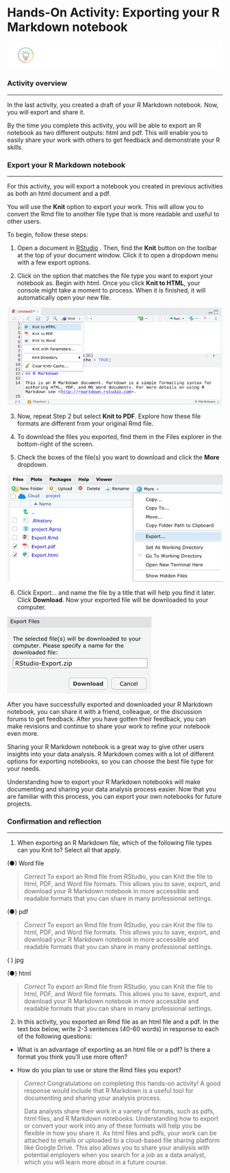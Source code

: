 # Hands-On Activity: Exporting your R Markdown notebook   

![alt text](https://github.com/paulohl/Data_Analysis_R_Programming/blob/main/img/lightbulb-HandsOn.png)


### Activity overview
____________________    


In the last activity, you created a draft of your R Markdown notebook. Now, you will export and share it. 

By the time you complete this activity, you will be able to export an R notebook as two different outputs: html and pdf. This will enable you to easily share your work with others to get feedback and demonstrate your R skills.

### Export your R Markdown notebook
___________________________________    


For this activity, you will export a notebook you created in previous activities as both an html document and a pdf. 

You will use the **Knit** option to export your work. This will allow you to convert the Rmd file to another file type that is more readable and useful to other users. 

To begin, follow these steps:

1. Open a document in 
[RStudio](https://rstudio.cloud/)
. Then, find the **Knit** button on the toolbar at the top of your document window. Click it to open a dropdown menu with a few export options. 

2. Click on the option that matches the file type you want to export your notebook as. Begin with html. Once you click **Knit to HTML**, your console might take a moment to process. When it is finished, it will automatically open your new file. 

![alt text](https://github.com/paulohl/Data_Analysis_R_Programming/blob/main/img/Screenshot-44.png)

3. Now, repeat Step 2 but select **Knit to PDF**. Explore how these file formats are different from your original Rmd file.

4. To download the files you exported, find them in the Files explorer in the bottom-right of the screen.

5. Check the boxes of the file(s) you want to download and click the **More** dropdown.

![alt text](https://github.com/paulohl/Data_Analysis_R_Programming/blob/main/img/Screenshot-45.png)

6. Click Export… and name the file by a title that will help you find it later. Click **Download**. Now your exported file will be downloaded to your computer.


![alt text](https://github.com/paulohl/Data_Analysis_R_Programming/blob/main/img/Screenshot-46.png)


After you have successfully exported and downloaded your R Markdown notebook, you can share it with a friend, colleague, or the discussion forums to get feedback. After you have gotten their feedback, you can make revisions and continue to share your work to refine your notebook even more. 

Sharing your R Markdown notebook is a great way to give other users insights into your data analysis. R Markdown comes with a lot of different options for exporting notebooks, so you can choose the best file type for your needs.

Understanding how to export your R Markdown notebooks will make documenting and sharing your data analysis process easier. Now that you are familiar with this process, you can export your own notebooks for future projects.


### Confirmation and reflection
_______________________________    


1. When exporting an R Markdown file, which of the following file types can you Knit to? Select all that apply.

(●) Word file

> *Correct*
> To export an Rmd file from RStudio, you can Knit the file to html, PDF, and Word file formats. This allows you to save, export, and download your R Markdown notebook in more accessible and readable formats that you can share in many professional settings.

(●) pdf

> *Correct*
> To export an Rmd file from RStudio, you can Knit the file to html, PDF, and Word file formats. This allows you to save, export, and download your R Markdown notebook in more accessible and readable formats that you can share in many professional settings.

( ) jpg

(●) html

> *Correct*
>  To export an Rmd file from RStudio, you can Knit the file to html, PDF, and Word file formats. This allows you to save, export, and download your R Markdown notebook in more accessible and readable formats that you can share in many professional settings.

2. In this activity, you exported an Rmd file as an html file and a pdf. In the text box below, write 2-3 sentences (40-60 words) in response to each of the following questions:

* What is an advantage of exporting as an html file or a pdf? Is there a format you think you’ll use more often? 

* How do you plan to use or store the Rmd files you export?

> *Correct*
>  Congratulations on completing this hands-on activity! A good response would include that R Markdown is a useful tool for documenting and sharing your analysis process. 
> 
> Data analysts share their work in a variety of formats, such as pdfs, html files, and R Markdown notebooks. Understanding how to export or convert your work into any of these
> formats will help you be flexible in how you share it. As html files and pdfs, your work can be attached to emails or uploaded to a cloud-based file sharing platform like Google
> Drive. This also allows you to share your analysis with potential employers when you search for a job as a data analyst, which you will learn more about in a future course.
    



